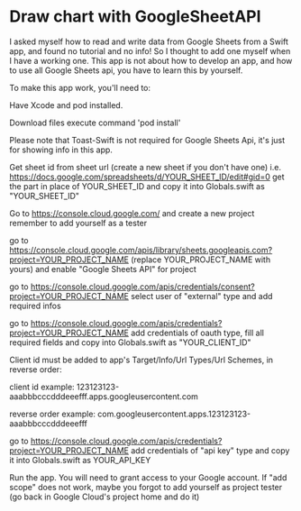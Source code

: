 # Draw chart with GoogleSheetAPI

I asked myself how to read and write data from Google Sheets from a Swift app, and found no tutorial and no info!
So I thought to add one myself when I have a working one.
This app is not about how to develop an app, and how to use all Google Sheets api, you have to learn this by yourself.

To make this app work, you'll need to:

Have Xcode and pod installed.

Download files
execute command 'pod install'

Please note that Toast-Swift is not required for Google Sheets Api, it's just for showing info in this app.

Get sheet id from sheet url (create a new sheet if you don't have one)
i.e. https://docs.google.com/spreadsheets/d/YOUR_SHEET_ID/edit#gid=0
get the part in place of YOUR_SHEET_ID and copy it into Globals.swift as "YOUR_SHEET_ID"

Go to https://console.cloud.google.com/ and create a new project
remember to add yourself as a tester

go to https://console.cloud.google.com/apis/library/sheets.googleapis.com?project=YOUR_PROJECT_NAME
(replace YOUR_PROJECT_NAME with yours) and enable "Google Sheets API" for project

go to https://console.cloud.google.com/apis/credentials/consent?project=YOUR_PROJECT_NAME
select user of "external" type and add required infos

go to https://console.cloud.google.com/apis/credentials?project=YOUR_PROJECT_NAME
add credentials of oauth type, fill all required fields and copy into Globals.swift as "YOUR_CLIENT_ID"

Client id must be added to app's Target/Info/Url Types/Url Schemes, in reverse order:

client id example: 123123123-aaabbbcccdddeeefff.apps.googleusercontent.com

reverse order example: com.googleusercontent.apps.123123123-aaabbbcccdddeeefff

go to https://console.cloud.google.com/apis/credentials?project=YOUR_PROJECT_NAME
add credentials of "api key" type and copy it into Globals.swift as YOUR_API_KEY

Run the app.
You will need to grant access to your Google account.
If "add scope" does not work, maybe you forgot to add yourself as project tester (go back in Google Cloud's project home and do it)
